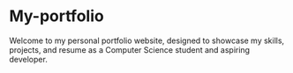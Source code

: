 # My-portfolio
Welcome to my personal portfolio website, designed to showcase my skills, projects, and resume as a Computer Science student and aspiring developer.
